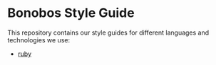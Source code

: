 # Bonobos Style Guide

This repository contains our style guides for different languages and technologies we use:

* [ruby](ruby.md)
